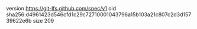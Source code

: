version https://git-lfs.github.com/spec/v1
oid sha256:d4961423d546cfd1c29c72710001043796a15b103a21c807c2d3d15739622e6b
size 209
